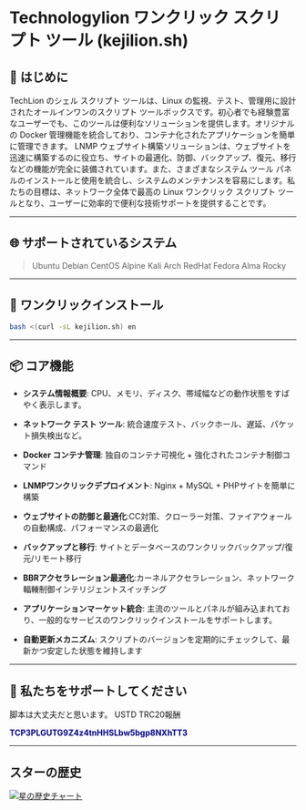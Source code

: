 
# Technologylion ワンクリック スクリプト ツール (kejilion.sh)

## 📜 はじめに
TechLion のシェル スクリプト ツールは、Linux の監視、テスト、管理用に設計されたオールインワンのスクリプト ツールボックスです。初心者でも経験豊富なユーザーでも、このツールは便利なソリューションを提供します。オリジナルの Docker 管理機能を統合しており、コンテナ化されたアプリケーションを簡単に管理できます。 LNMP ウェブサイト構築ソリューションは、ウェブサイトを迅速に構築するのに役立ち、サイトの最適化、防御、バックアップ、復元、移行などの機能が完全に装備されています。また、さまざまなシステム ツール パネルのインストールと使用を統合し、システムのメンテナンスを容易にします。私たちの目標は、ネットワーク全体で最高の Linux ワンクリック スクリプト ツールとなり、ユーザーに効率的で便利な技術サポートを提供することです。

***

## 🌐 サポートされているシステム
>Ubuntu
>Debian
>CentOS
>Alpine
>Kali
>Arch
>RedHat
>Fedora
>Alma
>Rocky
***

## 🚀 ワンクリックインストール
```bash
bash <(curl -sL kejilion.sh) en
```
***
## 📦 コア機能

- **システム情報概要**: CPU、メモリ、ディスク、帯域幅などの動作状態をすばやく表示します。

- **ネットワーク テスト ツール**: 統合速度テスト、バックホール、遅延、パケット損失検出など。

- **Docker コンテナ管理**: 独自のコンテナ可視化 + 強化されたコンテナ制御コマンド

- **LNMPワンクリックデプロイメント**: Nginx + MySQL + PHPサイトを簡単に構築

- **ウェブサイトの防御と最適化**:CC対策、クローラー対策、ファイアウォールの自動構成、パフォーマンスの最適化

- **バックアップと移行**: サイトとデータベースのワンクリックバックアップ/復元/リモート移行

- **BBRアクセラレーション最適化**:カーネルアクセラレーション、ネットワーク輻輳制御インテリジェントスイッチング

- **アプリケーションマーケット統合**: 主流のツールとパネルが組み込まれており、一般的なサービスのワンクリックインストールをサポートします。

- **自動更新メカニズム**: スクリプトのバージョンを定期的にチェックして、最新かつ安定した状態を維持します

***

## 💖 私たちをサポートしてください
脚本は大丈夫だと思います。 USTD TRC20報酬

<strong style="color: navy;">TCP3PLGUTG9Z4z4tnHHSLbw5bgp8NXhTT3</strong>

***

## スターの歴史
[![星の歴史チャート](https://api.star-history.com/svg?repos=kejilion/sh&type=Date)](https://star-history.com/#kejilion/sh&Date)
